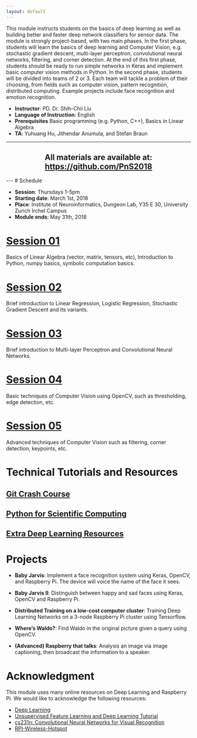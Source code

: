 ```yaml
---
layout: default
---
```


This module instructs students on the basics of deep learning as well as building better and faster deep network classifiers for sensor data. The module is strongly project-based, with two main phases. In the first phase, students will learn the basics of deep learning and Computer Vision, e.g. stochastic gradient descent, multi-layer perceptron, convolutional neural networks, filtering, and corner detection. At the end of this first phase, students should be ready to run simple networks in Keras and implement basic computer vision methods in Python. In the second phase, students will be divided into teams of 2 or 3. Each team will tackle a problem of their choosing, from fields such as computer vision, pattern recognition, distributed computing. Example projects include face recognition and emotion recognition.

+ __Instructor__: PD. Dr. Shih-Chii Liu
+ __Language of Instruction__: English
+ __Prerequisites__ Basic programming (e.g. Python, C++), Basics in Linear Algebra
+ __TA__: Yuhuang Hu, Jithendar Anumula, and Stefan Braun

---
<div>
<h2 align="center">
    All materials are available at: <a href="https://github.com/PnS2018">https://github.com/PnS2018</a>
</h2>
</div>
---
# Schedule

+ __Session__: Thursdays 1-5pm
+ __Starting date__: March 1st, 2018
+ __Place__: Institute of Neuroinformatics, Dungeon Lab, Y35 E 30, University Zurich Irchel Campus
+ __Module ends__: May 31th, 2018

# [Session 01](./session_01.md)
Basics of Linear Algebra (vector, matrix, tensors, etc), Introduction to Python, numpy basics, symbolic computation basics.

# [Session 02](./session_02.md)
Brief introduction to Linear Regression, Logistic Regression, Stochastic Gradient Descent and its variants.

# [Session 03](./session_03.md)
Brief introduction to Multi-layer Perceptron and Convolutional Neural Networks.

# [Session 04](./session_04.md)
Basic techniques of Computer Vision using OpenCV, such as thresholding, edge detection, etc.

# [Session 05](./session_05.md)
Advanced techniques of Computer Vision such as filtering, corner detection, keypoints, etc.

# Technical Tutorials and Resources

## [Git Crash Course](./git-intro.md)

## [Python for Scientific Computing](./python-sc.md)

## [Extra Deep Learning Resources](./dl-res.md)

# Projects

+ __Baby Jarvis__: Implement a face recognition system using Keras, OpenCV, and Raspberry Pi. The device will voice the name of the face it sees.

+ __Baby Jarvis II__: Distinguish between happy and sad faces using Keras, OpenCV and Raspberry Pi.

+ __Distributed Training on a low-cost computer cluster__: Training Deep Learning Networks on a 3-node Raspberry Pi cluster using Tensorflow.

+ __Where’s Waldo?__: Find Waldo in the original picture given a query using OpenCV.

+ __(Advanced) Raspberry that talks__: Analysis an image via image captioning, then broadcast the information to a speaker.

# Acknowledgment

This module uses many online resources on Deep Learning and Raspberry Pi.
We would like to acknowledge the following resources:

+ [Deep Learning](http://www.deeplearningbook.org/)
+ [Unsupervised Feature Learning and Deep Learning Tutorial](http://ufldl.stanford.edu/tutorial/)
+ [cs231n: Convolutional Neural Networks for Visual Recognition](http://cs231n.github.io/)
+ [RPI-Wireless-Hotspot](https://github.com/unixabg/RPI-Wireless-Hotspot)
